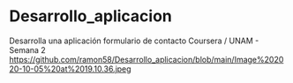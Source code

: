 # Desarrollo_aplicacion
Desarrolla una aplicación formulario de contacto Coursera / UNAM - Semana 2
https://github.com/ramon58/Desarrollo_aplicacion/blob/main/Image%202020-10-05%20at%2019.10.36.jpeg
